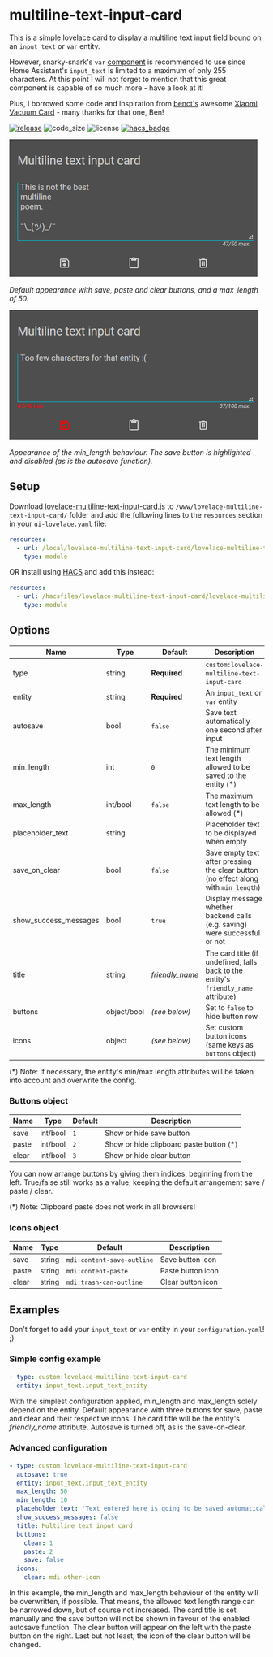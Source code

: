# multiline-text-input-card

This is a simple lovelace card to display a multiline text input field bound on an `input_text` or `var` entity.

However, snarky-snark's `var` [component](https://github.com/snarky-snark/home-assistant-variables/) is recommended to use since Home Assistant's `input_text` is limited to a maximum of only 255 characters. At this point I will not forget to mention that this great component is capable of so much more - have a look at it!

Plus, I borrowed some code and inspiration from [benct's](https://github.com/benct) awesome [Xiaomi Vacuum Card](https://github.com/benct/lovelace-xiaomi-vacuum-card) - many thanks for that one, Ben!


[![release](https://img.shields.io/github/v/release/faeibson/lovelace-multiline-text-input-card?style=flat-square)](https://github.com/faeibson/lovelace-multiline-text-input-card/releases)
![code_size](https://img.shields.io/github/languages/code-size/faeibson/lovelace-multiline-text-input-card?style=flat-square)
![license](https://img.shields.io/github/license/faeibson/lovelace-multiline-text-input-card?style=flat-square)
[![hacs_badge](https://img.shields.io/badge/HACS-Default-orange.svg?style=flat-square)](https://github.com/hacs/integration)

![Screenshot](https://raw.githubusercontent.com/faeibson/lovelace-multiline-text-input-card/master/screenshot.png)

*Default appearance with save, paste and clear buttons, and a max_length of 50.*


![Screenshot](https://raw.githubusercontent.com/faeibson/lovelace-multiline-text-input-card/master/screenshot_minmax.png)

*Appearance of the min_length behaviour. The save button is highlighted and disabled (as is the autosave function).*

## Setup

Download [lovelace-multiline-text-input-card.js](https://raw.githubusercontent.com/faeibson/lovelace-multiline-text-input-card/master/lovelace-multiline-text-input-card.js)
to `/www/lovelace-multiline-text-input-card/` folder and add the following lines to the `resources` section in your `ui-lovelace.yaml` file:
```yaml
resources:
  - url: /local/lovelace-multiline-text-input-card/lovelace-multiline-text-input-card.js
    type: module
```

OR install using [HACS](https://hacs.xyz/) and add this instead:
```yaml
resources:
  - url: /hacsfiles/lovelace-multiline-text-input-card/lovelace-multiline-text-input-card.js
    type: module
```

## Options

| Name | Type | Default | Description
| ---- | ---- | ------- | -----------
| type | string | **Required** | `custom:lovelace-multiline-text-input-card`
| entity | string | **Required** | An `input_text` or `var` entity
| autosave | bool | `false` | Save text automatically one second after input
| min_length | int | `0` | The minimum text length allowed to be saved to the entity (*)
| max_length | int/bool | `false` | The maximum text length to be allowed (*)
| placeholder_text | string | | Placeholder text to be displayed when empty
| save_on_clear | bool | `false` | Save empty text after pressing the clear button (no effect along with `min_length`)
| show_success_messages | bool | `true` | Display message whether backend calls (e.g. saving) were successful or not
| title | string | *friendly_name* | The card title (if undefined, falls back to the entity's `friendly_name` attribute)
| buttons | object/bool | *(see below)* | Set to `false` to hide button row
| icons | object | *(see below)* | Set custom button icons (same keys as `buttons` object)

(*) Note: If necessary, the entity's min/max length attributes will be taken into account and overwrite the config.

### Buttons object

| Name | Type | Default | Description
| ---- | ---- | ------- | -----------
| save | int/bool | `1` | Show or hide save button
| paste | int/bool | `2` | Show or hide clipboard paste button (*)
| clear | int/bool | `3` | Show or hide clear button

You can now arrange buttons by giving them indices, beginning from the left. True/false still works as a value, keeping the default arrangement save / paste / clear.

(*) Note: Clipboard paste does not work in all browsers!

### Icons object

| Name | Type | Default | Description
| ---- | ---- | ------- | -----------
| save | string | `mdi:content-save-outline` | Save button icon
| paste | string | `mdi:content-paste` | Paste button icon
| clear | string | `mdi:trash-can-outline` | Clear button icon

## Examples

Don't forget to add your `input_text` or `var` entity in your `configuration.yaml`! ;)

### Simple config example
```yaml
- type: custom:lovelace-multiline-text-input-card
  entity: input_text.input_text_entity
```

With the simplest configuration applied, min_length and max_length solely depend on the entity. Default appearance with three buttons for save, paste and clear and their respective icons. The card title will be the entity's *friendly_name* attribute. Autosave is turned off, as is the save-on-clear.


### Advanced configuration
```yaml
- type: custom:lovelace-multiline-text-input-card
  autosave: true
  entity: input_text.input_text_entity
  max_length: 50
  min_length: 10
  placeholder_text: 'Text entered here is going to be saved automatically when between 10 and 50 characters length.'
  show_success_messages: false
  title: Multiline text input card
  buttons:
    clear: 1
    paste: 2
    save: false
  icons:
    clear: mdi:other-icon
```

In this example, the min_length and max_length behaviour of the entity will be overwritten, if possible. That means, the allowed text length range can be narrowed down, but of course not increased. The card title is set manually and the save button will not be shown in favour of the enabled autosave function. The clear button will appear on the left with the paste button on the right. Last but not least, the icon of the clear button will be changed.